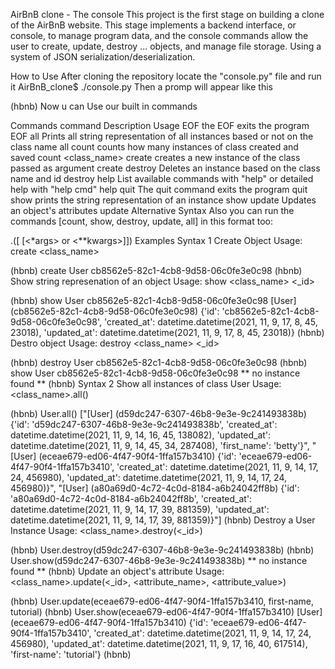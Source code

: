 AirBnB clone - The console
This project is the first stage on building a clone of the AirBnB website. This stage implements a backend interface, or console, to manage program data, and the console commands allow the user to create, update, destroy ... objects, and manage file storage. Using a system of JSON serialization/deserialization.

How to Use
After cloning the repository locate the "console.py" file and run it
AirBnB_clone$ ./console.py
Then a promp will appear like this

(hbnb)
Now u can Use our built in commands

Commands
command	Description	Usage
EOF	the EOF exits the program	EOF
all	Prints all string representation of all instances based or not on the class name	all
count	counts how many instances of class created and saved	count <class_name>
create	creates a new instance of the class passed as argument	create
destroy	Deletes an instance based on the class name and id	destroy
help	List available commands with "help" or detailed help with "help cmd"	help
quit	The quit command exits the program	quit
show	prints the string representation of an instance	show
update	Updates an object's attributes	update
Alternative Syntax
Also you can run the commands [count, show, destroy, update, all] in this format too:

<class name>.<command>([<id> [<*args> or <**kwargs>]])
Examples
Syntax 1
Create Object
Usage: create <class_name>

(hbnb) create User
cb8562e5-82c1-4cb8-9d58-06c0fe3e0c98
(hbnb)  
Show string represenation of an object
Usage: show <class_name> <_id>

(hbnb) show User cb8562e5-82c1-4cb8-9d58-06c0fe3e0c98
[User] (cb8562e5-82c1-4cb8-9d58-06c0fe3e0c98) {'id': 'cb8562e5-82c1-4cb8-9d58-06c0fe3e0c98', 'created_at': datetime.datetime(2021, 11, 9, 17, 8, 45, 23018), 'updated_at': datetime.datetime(2021, 11, 9, 17, 8, 45, 23018)}
(hbnb) 
Destro object
Usage: destroy <class_name> <_id>

(hbnb) destroy User cb8562e5-82c1-4cb8-9d58-06c0fe3e0c98
(hbnb) show User cb8562e5-82c1-4cb8-9d58-06c0fe3e0c98
** no instance found **
(hbnb) 
Syntax 2
Show all instances of class User
Usage: <class_name>.all()

(hbnb) User.all()
["[User] (d59dc247-6307-46b8-9e3e-9c241493838b) {'id': 'd59dc247-6307-46b8-9e3e-9c241493838b', 'created_at': datetime.datetime(2021, 11, 9, 14, 16, 45, 138082), 'updated_at': datetime.datetime(2021, 11, 9, 14, 45, 34, 287408), 'first_name': 'betty'}", "[User] (eceae679-ed06-4f47-90f4-1ffa157b3410) {'id': 'eceae679-ed06-4f47-90f4-1ffa157b3410', 'created_at': datetime.datetime(2021, 11, 9, 14, 17, 24, 456980), 'updated_at': datetime.datetime(2021, 11, 9, 14, 17, 24, 456980)}", "[User] (a80a69d0-4c72-4c0d-8184-a6b24042ff8b) {'id': 'a80a69d0-4c72-4c0d-8184-a6b24042ff8b', 'created_at': datetime.datetime(2021, 11, 9, 14, 17, 39, 881359), 'updated_at': datetime.datetime(2021, 11, 9, 14, 17, 39, 881359)}"]
(hbnb)
Destroy a User Instance
Usage: <class_name>.destroy(<_id>)

(hbnb) User.destroy(d59dc247-6307-46b8-9e3e-9c241493838b)
(hbnb) User.show(d59dc247-6307-46b8-9e3e-9c241493838b)
** no instance found **
(hbnb) 
Update an object's attribute
Usage: <class_name>.update(<_id>, <attribute_name>, <attribute_value>)

(hbnb) User.update(eceae679-ed06-4f47-90f4-1ffa157b3410, first-name, tutorial)
(hbnb) User.show(eceae679-ed06-4f47-90f4-1ffa157b3410)
[User] (eceae679-ed06-4f47-90f4-1ffa157b3410) {'id': 'eceae679-ed06-4f47-90f4-1ffa157b3410', 'created_at': datetime.datetime(2021, 11, 9, 14, 17, 24, 456980), 'updated_at': datetime.datetime(2021, 11, 9, 17, 16, 40, 617514), 'first-name': 'tutorial'}
(hbnb) 

